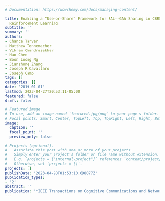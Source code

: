```yaml
---
# Documentation: https://wowchemy.com/docs/managing-content/

title: Enabling a “Use-or-Share” Framework for PAL--GAA Sharing in CBRS Networks via
  Reinforcement Learning
subtitle: ''
summary: ''
authors:
- Chance Tarver
- Matthew Tonnemacher
- Vikram Chandrasekhar
- Hao Chen
- Boon Loong Ng
- Jianzhong Zhang
- Joseph R Cavallaro
- Joseph Camp
tags: []
categories: []
date: '2019-01-01'
lastmod: 2023-04-27T20:53:11-05:00
featured: false
draft: false

# Featured image
# To use, add an image named `featured.jpg/png` to your page's folder.
# Focal points: Smart, Center, TopLeft, Top, TopRight, Left, Right, BottomLeft, Bottom, BottomRight.
image:
  caption: ''
  focal_point: ''
  preview_only: false

# Projects (optional).
#   Associate this post with one or more of your projects.
#   Simply enter your project's folder or file name without extension.
#   E.g. `projects = ["internal-project"]` references `content/project/deep-learning/index.md`.
#   Otherwise, set `projects = []`.
projects: []
publishDate: '2023-04-28T01:53:10.698077Z'
publication_types:
- '2'
abstract: ''
publication: '*IEEE Transactions on Cognitive Communications and Networking*'
---
```

